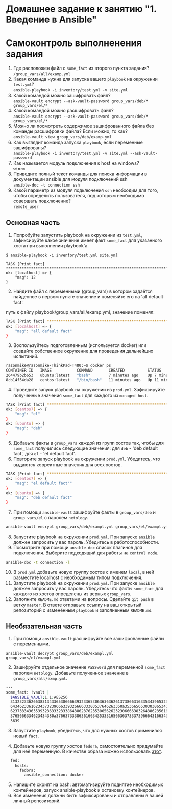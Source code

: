 # Домашнее задание к занятию "1. Введение в Ansible"

# Самоконтроль выполненения задания

1. Где расположен файл с `some_fact` из второго пункта задания?  
`/group_vars/all/examp.yml`  
2. Какая команда нужна для запуска вашего `playbook` на окружении `test.yml`?  
`ansible-playbook -i inventory/test.yml -v site.yml`  
3. Какой командой можно зашифровать файл?  
`ansible-vault encrypt --ask-vault-password group_vars/deb/* group_vars/el/*`  
4. Какой командой можно расшифровать файл?  
`ansible-vault decrypt --ask-vault-password group_vars/deb/* group_vars/el/*`  
5. Можно ли посмотреть содержимое зашифрованного файла без команды расшифровки файла? Если можно, то как?  
`ansible-vault view group_vars/deb/examp.yml`  
6. Как выглядит команда запуска `playbook`, если переменные зашифрованы?  
`ansible-playbook -i inventory/test.yml -v site.yml --ask-vault-password`  
7. Как называется модуль подключения к host на windows?  
`winrm`  
8. Приведите полный текст команды для поиска информации в документации ansible для модуля подключений ssh  
`ansible-doc -t connection ssh`  
9. Какой параметр из модуля подключения `ssh` необходим для того, чтобы определить пользователя, под которым необходимо совершать подключение?  
`remote_user`

## Основная часть

1. Попробуйте запустить playbook на окружении из `test.yml`, зафиксируйте какое значение имеет факт `some_fact` для указанного хоста при выполнении playbook'a.

```
$ ansible-playbook -i inventory/test.yml site.yml 

TASK [Print fact] ********************************************************************************************************************************************************************
ok: [localhost] => {
    "msg": 12
}
```

2. Найдите файл с переменными (group_vars) в котором задаётся найденное в первом пункте значение и поменяйте его на 'all default fact'.

путь к файлу playbook/group_vars/all/examp.yml, значение поменял:

```bash
TASK [Print fact] ********************************************************************************************************************************************************************
ok: [localhost] => {
    "msg": "all default fact"
}
```

3. Воспользуйтесь подготовленным (используется docker) или создайте собственное окружение для проведения дальнейших испытаний.

```bash
razonmike@razonmike-ThinkPad-T480:~$ docker ps
CONTAINER ID   IMAGE           COMMAND       CREATED          STATUS          PORTS     NAMES
264479b2b653   ubuntu:latest   "bash"        7 minutes ago    Up 7 minutes              ubuntu
8cb14f54da28   centos:latest   "/bin/bash"   11 minutes ago   Up 11 minutes             centos7
```

4. Проведите запуск playbook на окружении из `prod.yml`. Зафиксируйте полученные значения `some_fact` для каждого из `managed host`.

```bash
TASK [Print fact] ********************************************************************************************************************************************************************
ok: [centos7] => {
    "msg": "el"
}
ok: [ubuntu] => {
    "msg": "deb"
}
```

5. Добавьте факты в `group_vars` каждой из групп хостов так, чтобы для `some_fact` получились следующие значения: для `deb` - 'deb default fact', для `el` - 'el default fact'.
6. Повторите запуск playbook на окружении `prod.yml`. Убедитесь, что выдаются корректные значения для всех хостов.

```bash
TASK [Print fact] ********************************************************************************************************************************************************************
ok: [centos7] => {
    "msg": "el default fact'"
}
ok: [ubuntu] => {
    "msg": "deb default fact"
}
```

7. При помощи `ansible-vault` зашифруйте факты в `group_vars/deb` и `group_vars/el` с паролем `netology`.

```bash
ansible-vault encrypt group_vars/deb/exampl.yml group_vars/el/exampl.yml 
```

8. Запустите playbook на окружении `prod.yml`. При запуске `ansible` должен запросить у вас пароль. Убедитесь в работоспособности.
9. Посмотрите при помощи `ansible-doc` список плагинов для подключения. Выберите подходящий для работы на `control node`.

```bash
ansible-doc -t connection -l
```

10. В `prod.yml` добавьте новую группу хостов с именем  `local`, в ней разместите localhost с необходимым типом подключения.
11. Запустите playbook на окружении `prod.yml`. При запуске `ansible` должен запросить у вас пароль. Убедитесь что факты `some_fact` для каждого из хостов определены из верных `group_vars`.
12. Заполните `README.md` ответами на вопросы. Сделайте `git push` в ветку `master`. В ответе отправьте ссылку на ваш открытый репозиторий с изменённым `playbook` и заполненным `README.md`.

## Необязательная часть

1. При помощи `ansible-vault` расшифруйте все зашифрованные файлы с переменными.

```
ansible-vault decrypt group_vars/deb/exampl.yml group_vars/el/exampl.yml 
```

2. Зашифруйте отдельное значение `PaSSw0rd` для переменной `some_fact` паролем `netology`. Добавьте полученное значение в `group_vars/all/exmp.yml`.

```bash
---
some_fact: !vault |
  $ANSIBLE_VAULT;1.1;AES256
  31323233626638313433653866663932336530636363626137386631633534396532353139326433
  6434623361623437323966633932666633303537646263350a353665653030306534306631633734
  62373334363539323633323338643862376235306562623230666638326438623561643438656665
  3765666334623434380a376637333863616634353331656636373337396664316634343434393264
  3639
```

3. Запустите `playbook`, убедитесь, что для нужных хостов применился новый `fact`.

4. Добавьте новую группу хостов `fedora`, самостоятельно придумайте для неё переменную. В качестве образа можно использовать [этот](https://hub.docker.com/r/pycontribs/fedora).

```bash
  fed:
    hosts:
      fedora:
        ansible_connection: docker
```

5. Напишите скрипт на bash: автоматизируйте поднятие необходимых контейнеров, запуск ansible-playbook и остановку контейнеров.
6. Все изменения должны быть зафиксированы и отправлены в вашей личный репозиторий.
